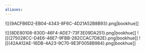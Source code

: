 ```yaml
---
aliases:
---
```

![[{9ACFB6D2-EB04-4343-8F6C-4D21A52B8B93}.png|bookhue]]

![[{8DE80108-830D-46F4-ADE7-73F3E09DA251}.png|bookhue]]
![[{275028CC-D4E6-46E7-9FBB-282CCAC7D82E}.png|bookhue]]
![[{42AA12AE-16DB-4A23-9C70-9E3F0058B984}.png|bookhue]]